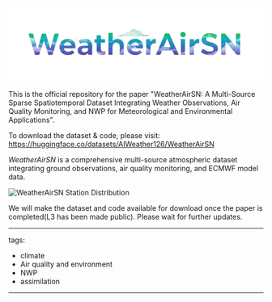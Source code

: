 ![WeatherAirSN Dataset](./static/title.png)

This is the official repository for the paper "WeatherAirSN: A Multi-Source Sparse Spatiotemporal Dataset Integrating Weather Observations, Air Quality Monitoring, and NWP for Meteorological and Environmental Applications".

To download the dataset & code, please visit: https://huggingface.co/datasets/AIWeather126/WeatherAirSN

*WeatherAirSN* is a comprehensive multi-source atmospheric dataset integrating ground observations, air quality monitoring, and ECMWF model data. 

![WeatherAirSN Station Distribution](./static/distribution.png)

We will make the dataset and code available for download once the paper is completed(L3 has been made public). Please wait for further updates.



---
tags:
- climate
- Air quality and environment
- NWP
- assimilation
---